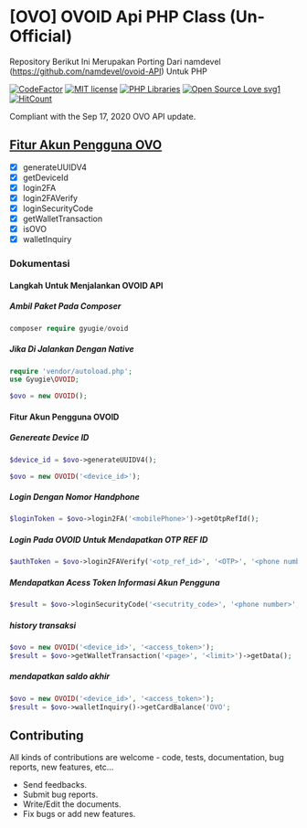 # [OVO] OVOID Api PHP Class (Un-Official)
Repository Berikut Ini Merupakan Porting Dari namdevel (https://github.com/namdevel/ovoid-API) Untuk PHP 

[![CodeFactor](https://www.codefactor.io/repository/github/mugypleci/ovoid/badge)](https://www.codefactor.io/repository/github/mugypleci/ovoid)
[![MIT license](https://img.shields.io/badge/License-MIT-blue.svg)](https://lbesson.mit-license.org/)
[![PHP Libraries](https://badgen.net/badge/icon/libraries?icon=libraries&label)](https://github.com/mugypleci/ovoid)
[![Open Source Love svg1](https://badges.frapsoft.com/os/v1/open-source.svg?v=103)](https://github.com/mugypleci/ovoid)
[![HitCount](http://hits.dwyl.com/mugypleci/ovoid.svg)](http://hits.dwyl.com/mugypleci/ovoid)

Compliant with the Sep 17, 2020 OVO API update.

<b>[Fitur Akun Pengguna OVO](#fitur-akun-pengguna-ovo)</b>
------------
- [x] generateUUIDV4
- [x] getDeviceId
- [x] login2FA
- [x] login2FAVerify
- [x] loginSecurityCode
- [x] getWalletTransaction
- [x] isOVO
- [x] walletInquiry

### Dokumentasi

#### Langkah Untuk Menjalankan OVOID API
##### Ambil Paket Pada Composer
```php
composer require gyugie/ovoid
```

##### Jika Di Jalankan Dengan Native
```php
require 'vendor/autoload.php';
use Gyugie\OVOID;

$ovo = new OVOID();
```

#### Fitur Akun Pengguna OVOID

##### Genereate Device ID
```php
$device_id = $ovo->generateUUIDV4();
```

```php
$ovo = new OVOID('<device_id>');
```
##### Login Dengan Nomor Handphone
```php
$loginToken = $ovo->login2FA('<mobilePhone>')->getOtpRefId();
```
##### Login Pada OVOID Untuk Mendapatkan OTP REF ID
```php
$authToken = $ovo->login2FAVerify('<otp_ref_id>', '<OTP>', '<phone number>')->getOtpToken();
```
##### Mendapatkan Acess Token Informasi Akun Pengguna
```php
$result = $ovo->loginSecurityCode('<secutrity_code>', '<phone number>', '<otp_token>')->getAuthorizationToken();
```
##### history transaksi
```php
$ovo = new OVOID('<device_id>', '<access_token>');
$result = $ovo->getWalletTransaction('<page>', '<limit>')->getData();
```
##### mendapatkan saldo akhir 
```php
$ovo = new OVOID('<device_id>', '<access_token>');
$result = $ovo->walletInquiry()->getCardBalance('OVO';
```

Contributing
------------

All kinds of contributions are welcome - code, tests, documentation, bug reports, new features, etc...

* Send feedbacks.
* Submit bug reports.
* Write/Edit the documents.
* Fix bugs or add new features.
